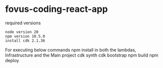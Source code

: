 # fovus-coding-react-app

required versions 

	node version 20
	npm version 10.5.0         
	install cdk 2.1.36

For executing below commands 
	npm install in both the lambdas, Infrastructure and the Main project
	cdk synth
	cdk bootstrap
	npm build
	npm deploy 
